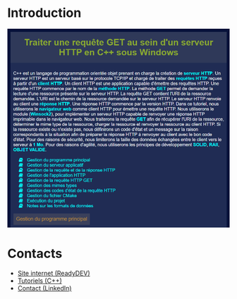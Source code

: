 # Introduction

![intro.png](data/img/intro.png)

# Contacts

- [Site internet (ReadyDEV)](https://readydev.ovh/home/ "Accédez au site internet")
- [Tutoriels (C++)](https://readydev.ovh/home/tutoriels/cpp/cours/apprendre-cpp#traiter-une-requete-get-au-sein-d-un-serveur-http-en-c---sous-windows "Accédez aux Tutoriels")
- [Contact (LinkedIn)](https://www.linkedin.com/in/tia-gerard-kesse/ "Envoyez un message")
